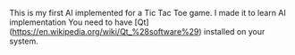 This is my first AI implemented for a Tic Tac Toe game.
I made it to learn AI implementation
You need to have [Qt] (https://en.wikipedia.org/wiki/Qt_%28software%29) installed on your system.